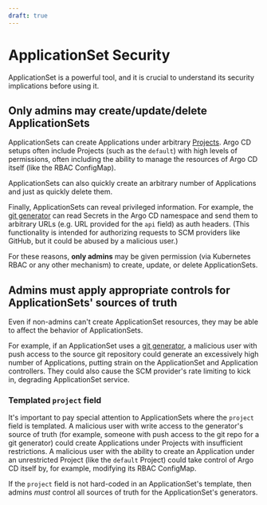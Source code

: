 ```yaml
---
draft: true
---
```


# ApplicationSet Security

ApplicationSet is a powerful tool, and it is crucial to understand its security implications before using it.

## Only admins may create/update/delete ApplicationSets

ApplicationSets can create Applications under arbitrary [Projects](../../user-guide/projects.md). Argo CD setups often
include Projects (such as the `default`) with high levels of permissions, often including the ability to manage the 
resources of Argo CD itself (like the RBAC ConfigMap).

ApplicationSets can also quickly create an arbitrary number of Applications and just as quickly delete them.

Finally, ApplicationSets can reveal privileged information. For example, the [git generator](./Generators-Git.md) can
read Secrets in the Argo CD namespace and send them to arbitrary URLs (e.g. URL provided for the `api` field) as auth headers.
(This functionality is intended for authorizing requests to SCM providers like GitHub, but it could be abused by a malicious user.)

For these reasons, **only admins** may be given permission (via Kubernetes RBAC or any other mechanism) to create, 
update, or delete ApplicationSets.

## Admins must apply appropriate controls for ApplicationSets' sources of truth

Even if non-admins can't create ApplicationSet resources, they may be able to affect the behavior of ApplicationSets.

For example, if an ApplicationSet uses a [git generator](./Generators-Git.md), a malicious user with push access to the
source git repository could generate an excessively high number of Applications, putting strain on the ApplicationSet
and Application controllers. They could also cause the SCM provider's rate limiting to kick in, degrading ApplicationSet
service.

### Templated `project` field

It's important to pay special attention to ApplicationSets where the `project` field is templated. A malicious user with
write access to the generator's source of truth (for example, someone with push access to the git repo for a git
generator) could create Applications under Projects with insufficient restrictions. A malicious user with the ability to
create an Application under an unrestricted Project (like the `default` Project) could take control of Argo CD itself
by, for example, modifying its RBAC ConfigMap.

If the `project` field is not hard-coded in an ApplicationSet's template, then admins _must_ control all sources of 
truth for the ApplicationSet's generators.
